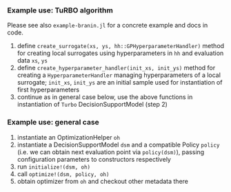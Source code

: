 ### Example use: TuRBO algorithm

Please see also `example-branin.jl` for a concrete example and docs in code.

1. define `create_surrogate(xs, ys, hh::GPHyperparameterHandler)` method for creating local surrogates using hyperparameters in `hh` and evaluation data `xs`, `ys`
2. define `create_hyperparameter_handler(init_xs, init_ys)` method for creating a `HyperparameterHandler` managing hyperparameters of a local surrogate; `init_xs`, `init_ys` are an initial sample used for instantiation of first hyperparameters
3. continue as in general case below, use the above functions in instantiation of `Turbo` DecisionSupportModel (step 2)

### Example use: general case

1. instantiate an OptimizationHelper `oh`
2. instantiate a DecisionSupportModel `dsm` and a compatible Policy `policy` (i.e. we can obtain next evaluation point via `policy(dsm)`), passing configuration parameters to constructors respectively
3. run `initialize!(dsm, oh)`
4. call `optimize!(dsm, policy, oh)`
5. obtain optimizer from `oh` and checkout other metadata there